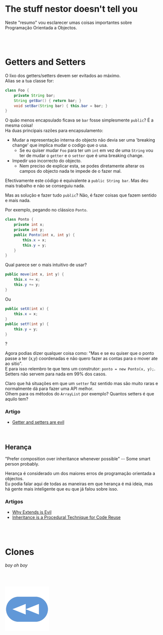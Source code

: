 # The stuff nestor doesn't tell you

Neste "resumo" vou esclarecer umas coisas importantes sobre Programação Orientada a Objectos.

<br><br>

# Getters and Setters

O lixo dos getters/setters devem ser evitados ao máximo.
<br>Alias se a tua classe for:
```java
class Foo {
    private String bar;
    String getBar() { return bar; }
    void setBar(String bar) { this.bar = bar; }
}
```
O quão menos encapsulado ficava se `bar` fosse simplesmente `public`? É a mesma
coisa!
<br>Ha duas principais razões para encapsulamento:

- Mudar a representação interna do objecto não devia ser uma 'breaking change' que
    implica mudar o codigo que o usa.
    - Se eu quiser mudar `Foo` para ter um `int` em vez de uma `String` vou ter
    de mudar o `getter` e o `setter` que é uma breaking change.
- Impedir uso incorrecto do objecto.
    - Nem preciso de explicar esta, se podes diretamente alterar os campos do
        objecto nada te impede de o fazer mal.

Efectivamente este código é equivalente a `public String bar`. Mas deu mais
trabalho e não se conseguiu nada.

Mas as solução e fazer tudo `public`? Não, é fazer coisas que fazem sentido e
mais nada.

Por exemplo, pegando no clássico `Ponto`.

```java
class Ponto {
    private int x;
    private int y;
    public Ponto(int x, int y) {
        this.x = x;
        this.y = y;
    }
}
```

Qual parece ser o mais intuitivo de usar?
```java
public move(int x, int y) {
    this.x += x;
    this.y += y;
}
```
Ou

```java
public setX(int x) {
    this.x = x;
}
public setY(int y) {
    this.y = y;
}
```
?

Agora podias dizer qualquer coisa como: "Mas e se eu quiser que o ponto passe a ter (x,y) coordenadas e não quero fazer as contas para o mover ate ao sitio".
<br>E para isso relembro te que tens um construtor: `ponto = new Ponto(x, y);`.
<br>Setters não servem para nada em 99% dos casos.

Claro que há situações em que um `setter` faz sentido mas são muito raras e normalmente dá para fazer uma API melhor.
<br>Olhem para os métodos do `ArrayList` por exemplo? Quantos setters é que aquilo tem?


### Artigo

- [Getter and setters are evil](https://www.yegor256.com/2014/09/16/getters-and-setters-are-evil.html)


<br>

## Herança

"Prefer composition over inheritance whenever possible"
    -- Some smart person probably.

Herança é considerado um dos maiores erros de programação orientada a objectos.
<br>Eu podia falar aqui de todas as maneiras em que herança é má ideia, mas há gente mais inteligente que eu que já falou sobre isso.

### Artigos
- [Why Extends is Evil](https://www.javaworld.com/article/2073649/why-extends-is-evil.html)
- [Inheritance is a Procedural Technique for Code Reuse](https://www.yegor256.com/2016/09/13/inheritance-is-procedural.html)

<br><br>

# Clones

_boy oh boy_

<br><br>

[![retroceder](https://raw.githubusercontent.com/David81820/Recursos-LCC/main/Rewind.png)](https://david81820.github.io/Recursos-LCC/2ano/2sem/POO/POO-Java)
